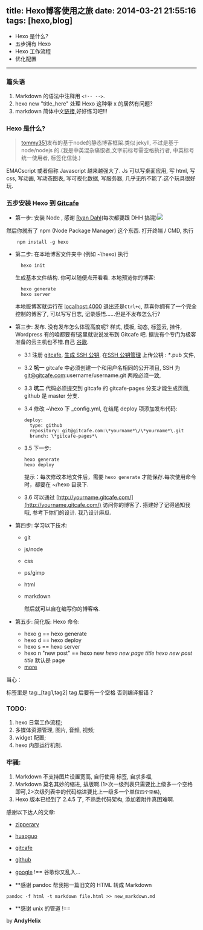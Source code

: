 title: Hexo博客使用之旅 
date: 2014-03-21 21:55:16
tags: [hexo,blog]
---

-   Hexo 是什么? 
-   五步拥有 Hexo 
-   Hexo 工作流程 
-   优化配置 

* * * * *

### 篇头语 

1.  Markdown 的语法中注释用 `<!-- -->`.
2.  hexo new "title\_here" 处理 Hexo 这种带 x 的居然有问题?
3.  markdown 简体中文[链接](http://wowubuntu.com/markdown/ "简体中文版"),好好练习吧!!!

<!--more-->

### Hexo 是什么? 

> [tommy351](https://github.com/tommy351/hexo "台湾小伙")发布的基于node的静态博客框架.类似 jekyll, 不过是基于 node/nodejs 的.(我是中英混杂痛恨者,文字前标号需空格执行者, 中英标号统一使用者, 标签化信徒.)

EMACscript 或者俗称 Javascript 越来越强大了. Js 可以写桌面应用, 写 html, 写 css, 写动画, 写动态图表, 写可视化数据, 写服务器, 几乎无所不能了.这个玩具很好玩.

 ### 五步安装 Hexo 到 [Gitcafe](https://gitcafe.com/ "天朝代码托管商")

-   第一步: 安装 Node , 感谢 [Ryan Dahl]("https://www.google.com.hk/search?q=Ryan+Dahl&oq=Ryan+Dahl")(每次都要跟 DHH 搞混)![](http://nodegeek.net/wp-content/uploads/2013/12/ryan_dahl-300x172.jpg)

然后你就有了 npm (Node Package Manager) 这个东西. 打开终端 / CMD, 执行

        npm install -g hexo

-   第二步: 在本地博客文件夹中 (例如 \~\\hexo) 执行

          hexo init

    生成基本文件结构. 你可以随便点开看看. 本地预览你的博客:

          hexo generate
          hexo server

    本地版博客就运行在 [localhost:4000](http://localhost:4000)
    退出还是`Ctrl+c`, 恭喜你拥有了一个完全控制的博客了, 可以写写日志,
    记录感悟......但是不发布怎么行?

-   第三步: 发布. 没有发布怎么体现高度呢? 样式, 模板, 动态, 标签云,
    挂件, Wordpress 有的咱都要有!这里就说说发布到 Gitcafe 吧.
    据说有个专门为极客准备的云主机也不错.自己
    [谷歌](http://www.google.com).

    -   3.1 注册 [gitcafe](http://gitcafe.com), [生成 SSH
        公钥](https://help.github.com/articles/generating-ssh-keys "帮助看这里"),
        在[SSH 公钥管理](https://gitcafe.com/account/public_keys)
        上传公钥 : *\**.pub 文件,
    -   3.2 **坑一** gitcafe 中必须创建一个和用户名相同的公开项目, SSH
        为 git@gitcafe.com:username/username.git 两段必须一致,
    -   3.3 **坑二** 代码必须提交到 gitcafe 的 gitcafe-pages
        分支才能生成页面, github 是 master 分支.
    -   3.4 修改 \~\\hexo 下 \_config.yml, 在结尾 deploy 项添加发布代码:

            deploy:
              type: github
              repository: git@gitcafe.com:\*yourname*\/\*yourname*\.git
              branch: \*gitcafe-pages*\

    -   3.5 下一步:

            hexo generate
            hexo deploy

        提示：每次修改本地文件后，需要 `hexo generate`
        才能保存.每次使用命令时，都要在 \~/hexo 目录下.

    -   3.6 可以通过
        [](http://yourname.gitcafe.com/)[http://yourname.gitcafe.com/](http://yourname.gitcafe.com/)
        访问你的博客了. 搭建好了记得通知我哦, 参考下你们的设计.
        我乃设计麻瓜.

-   第四步: 学习以下技术:

    -   git
    -   js/node
    -   css
    -   ps/gimp
    -   html
    -   markdown

        然后就可以自在编写你的博客咯.

-   第五步: 简化版: Hexo 命令:

    -   hexo g == hexo generate
    -   hexo d == hexo deploy
    -   hexo s == hexo server
    -   hexo n "new post" == hexo new *hexo new page title hexo new post title* 默认是 page
    -   [more](http://hexo.io/docs/commands.html)

当心：

标签里是 tag:_[tag1,tag2] tag 后要有一个空格 否则编译报错？

### TODO: 

1.  hexo 日常工作流程;
2.  多媒体资源管理, 图片, 音频, 视频;
3.  widget 配置;
4.  hexo 内部运行机制.

### 牢骚: 

1.  Markdown 不支持图片设置宽高, 自行使用 标签, 自求多福,
2.  Markdown 莫名其妙的缩进,
    排版啊.(1\>次一级列表只需要比上级多一个空格即可,2\>次级列表中的代码缩进要比上一级多一个单位`四个空格`),
3.  Hexo 版本已经到了 2.4.5 了, 不熟悉代码架构, 添加着附件真困难啊.

感谢以下达人的文章:

-   [zipperary](http://zipperary.com/categories/hexo/)
-   [huaoguo](http://huaoguo.com/work/2013/11/09/%E5%B0%86%E5%8D%9A%E5%AE%A2%E6%89%98%E7%AE%A1%E5%88%B0gitcafe.html)
-   [gitcafe](http://blog.gitcafe.com/116.html)
-   [github](http://github.com/)
-   [google](http://www.google.com/) !== 谷歌你又乱入...

- **感谢 pandoc 帮我把一篇旧文的 HTML 转成 Markdown 

`pandoc -f html -t markdown file.html >> new_markdown.md`

- **感谢 unix 的管道 !==

by **AndyHelix**
